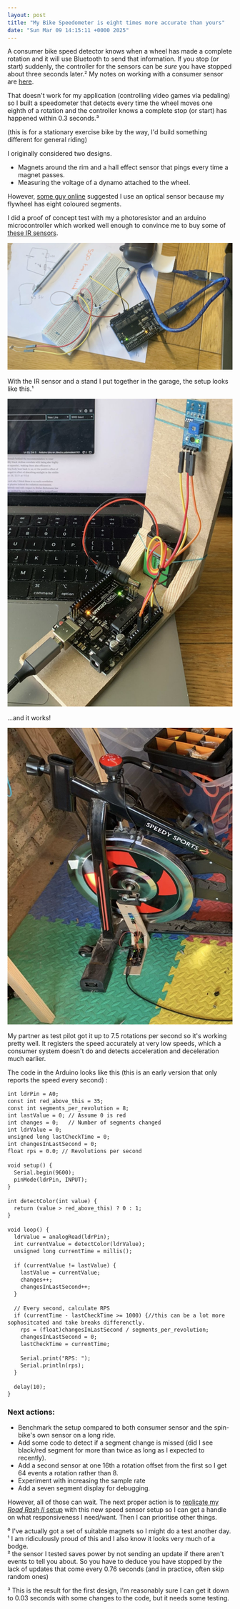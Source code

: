 ```yaml
---
layout: post
title: "My Bike Speedometer is eight times more accurate than yours"
date: "Sun Mar 09 14:15:11 +0000 2025"
---
```


A consumer bike speed detector knows when a wheel has made a complete rotation and it will use Bluetooth to send that information. If you stop (or start) suddenly, the controller for the sensors can be _sure_ you have stopped about three seconds later.² My notes on working with a consumer sensor are [here](https://joereddington.com/2024/06/10/bike.html). 

That doesn't work for my application (controlling video games via pedaling) so I built a speedometer that detects every time the wheel moves one eighth of a rotation and the controller knows a complete stop (or start) has happened within 0.3 seconds.³

(this is for a stationary exercise bike by the way, I'd build something different for general riding) 

I originally considered two designs.

* Magnets around the rim and a hall effect sensor that pings every time a magnet passes. 
* Measuring the voltage of a dynamo attached to the wheel. 

However, [some guy online](https://electronics.stackexchange.com/a/740571/308352) suggested I use an optical sensor because my flywheel has eight coloured segments. 

I did a proof of concept test with my a photoresistor and an arduino microcontroller which worked well enough to convince me to buy some of [these IR sensors](https://www.amazon.co.uk/dp/B07L3NRTF7?ref=ppx_yo2ov_dt_b_fed_asin_title). 

![First attempt with breadboard](/assets/images/arduino1.png)

With the IR sensor and a stand I put together in the garage, the setup looks like this.¹

![I made a stand](/assets/images/arduino3.png)

...and it works! 

![In Place](/assets/images/arduino4.png)

My partner as test pilot got it up to 7.5 rotations per second so it's working pretty well. It registers the speed accurately at very low speeds, which a consumer system doesn't do and detects acceleration and deceleration much earlier. 

The code in the Arduino looks like this (this is an early version that only reports the speed every second) : 

```
int ldrPin = A0;
const int red_above_this = 35;
const int segments_per_revolution = 8;
int lastValue = 0; // Assume 0 is red
int changes = 0;   // Number of segments changed
int ldrValue = 0;
unsigned long lastCheckTime = 0;
int changesInLastSecond = 0;
float rps = 0.0; // Revolutions per second

void setup() {
  Serial.begin(9600);
  pinMode(ldrPin, INPUT);
}

int detectColor(int value) {
  return (value > red_above_this) ? 0 : 1;
}

void loop() {
  ldrValue = analogRead(ldrPin);
  int currentValue = detectColor(ldrValue);
  unsigned long currentTime = millis();
  
  if (currentValue != lastValue) {
    lastValue = currentValue;
    changes++;
    changesInLastSecond++;
  }
  
  // Every second, calculate RPS
  if (currentTime - lastCheckTime >= 1000) {//this can be a lot more sophositcated and take breaks differenctly. 
    rps = (float)changesInLastSecond / segments_per_revolution;
    changesInLastSecond = 0;
    lastCheckTime = currentTime;
    
    Serial.print("RPS: ");
    Serial.println(rps);
  }
  
  delay(10);
}
```

### Next actions: 
* Benchmark the setup compared to both consumer sensor and the spin-bike's own sensor on a long ride. 
* Add some code to detect if a segment change is missed (did I see black/red segment for more than twice as long as I expected to recently). 
* Add a second sensor at one 16th a rotation offset from the first so I get 64 events a rotation rather than 8. 
* Experiment with increasing the sample rate   
* Add a seven segment display for debugging. 

However, all of those can wait. The next proper action is to [replicate my _Road Rash II_ setup](https://joereddington.com/2024/06/10/bike.html) with this new speed sensor setup so I can get a handle on what responsiveness I need/want. Then I can prioritise other things. 

⁰ I've actually got a set of suitable magnets so I might do a test another day.
¹ I am ridiculously proud of this and  I also know it looks very much of a bodge.  
² the sensor I tested saves power by not sending an update if there aren't events to tell you about. So you have to deduce you have stopped by the lack of updates that come every 0.76 seconds (and in practice, often skip random ones)

³ This is the result for the first design, I'm reasonably sure I can get it down to 0.03 seconds with some changes to the code, but it needs some testing.
